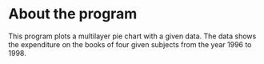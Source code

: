 # About the program

This program plots a multilayer pie chart with a given data. The data shows the expenditure on the books of four given subjects from the year 1996 to 1998. 
